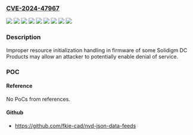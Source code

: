 ### [CVE-2024-47967](https://cve.mitre.org/cgi-bin/cvename.cgi?name=CVE-2024-47967)
![](https://img.shields.io/static/v1?label=Product&message=D7-P5500&color=blue)
![](https://img.shields.io/static/v1?label=Product&message=D7-P5510&color=blue)
![](https://img.shields.io/static/v1?label=Product&message=D7-P5520&color=blue)
![](https://img.shields.io/static/v1?label=Product&message=D7-P5600&color=blue)
![](https://img.shields.io/static/v1?label=Product&message=D7-P5620&color=blue)
![](https://img.shields.io/static/v1?label=Version&message=%3D%202CV10C034%20&color=brighgreen)
![](https://img.shields.io/static/v1?label=Version&message=%3D%209CV1AP18%20&color=brighgreen)
![](https://img.shields.io/static/v1?label=Version&message=%3D%20JCV1NX93%20&color=brighgreen)
![](https://img.shields.io/static/v1?label=Vulnerability&message=General%20Race%20Condition&color=brighgreen)

### Description

Improper resource initialization handling in firmware of some Solidigm DC Products may allow an attacker to potentially enable denial of service.

### POC

#### Reference
No PoCs from references.

#### Github
- https://github.com/fkie-cad/nvd-json-data-feeds

